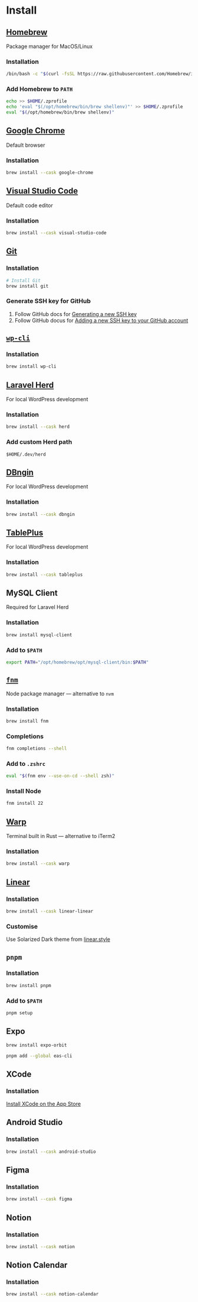 # Install

## [Homebrew](https://brew.sh/)

Package manager for MacOS/Linux

### Installation

```zsh
/bin/bash -c "$(curl -fsSL https://raw.githubusercontent.com/Homebrew/install/HEAD/install.sh)"
```

### Add Homebrew to `PATH`

```zsh
echo >> $HOME/.zprofile
echo 'eval "$(/opt/homebrew/bin/brew shellenv)"' >> $HOME/.zprofile
eval "$(/opt/homebrew/bin/brew shellenv)"
```

## [Google Chrome](https://www.google.com/chrome/)

Default browser

### Installation

```zsh
brew install --cask google-chrome
```

## [Visual Studio Code](https://code.visualstudio.com/)

Default code editor

### Installation

```zsh
brew install --cask visual-studio-code
```

## [Git](https://git-scm.com/)

### Installation

```zsh
# Install Git
brew install git
```

### Generate SSH key for GitHub

1. Follow GitHub docs for [Generating a new SSH key](https://docs.github.com/en/authentication/connecting-to-github-with-ssh/generating-a-new-ssh-key-and-adding-it-to-the-ssh-agent#generating-a-new-ssh-key)
2. Follow GitHub docus for [Adding a new SSH key to your GitHub account](https://docs.github.com/en/authentication/connecting-to-github-with-ssh/adding-a-new-ssh-key-to-your-github-account)

## [`wp-cli`](https://wp-cli.org/)

### Installation

```zsh
brew install wp-cli
```

## [Laravel Herd](https://herd.laravel.com/)

For local WordPress development

### Installation

```zsh
brew install --cask herd
```

### Add custom Herd path

```
$HOME/.dev/herd
```

## [DBngin](https://dbngin.com/)

For local WordPress development

### Installation

```zsh
brew install --cask dbngin
```

## [TablePlus](https://tableplus.com/)

For local WordPress development

### Installation

```zsh
brew install --cask tableplus
```

## MySQL Client

Required for Laravel Herd

### Installation

```zsh
brew install mysql-client
```

### Add to `$PATH`

```zsh
export PATH="/opt/homebrew/opt/mysql-client/bin:$PATH"
```

## [`fnm`](https://github.com/Schniz/fnm)

Node package manager — alternative to `nvm`

### Installation

```zsh
brew install fnm
```

### Completions

```zsh
fnm completions --shell
```

### Add to `.zshrc`

```zsh
eval "$(fnm env --use-on-cd --shell zsh)"
```

### Install Node

```zsh
fnm install 22
```

## [Warp](https://www.warp.dev/)

Terminal built in Rust — alternative to iTerm2

### Installation

```zsh
brew install --cask warp
```

## [Linear](https://linear.app/)

### Installation

```zsh
brew install --cask linear-linear
```

### Customise

Use Solarized Dark theme from [linear.style](https://linear.style/)

## `pnpm`

### Installation

```zsh
brew install pnpm
```

### Add to `$PATH`

```zsh
pnpm setup
```

## Expo

```zsh
brew install expo-orbit
```

```zsh
pnpm add --global eas-cli
```

## XCode

### Installation

[Install XCode on the App Store](https://apps.apple.com/gb/app/xcode/id497799835?mt=12)

## Android Studio

### Installation

```zsh
brew install --cask android-studio
```

## Figma

### Installation

```zsh
brew install --cask figma
```

## Notion

### Installation

```zsh
brew install --cask notion
```

## Notion Calendar

### Installation

```zsh
brew install --cask notion-calendar
```
